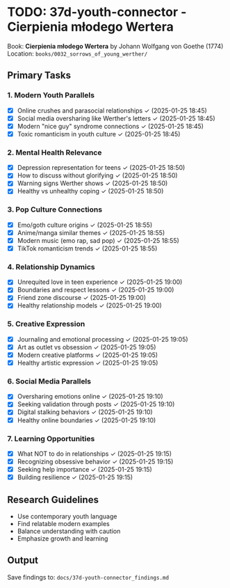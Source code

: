 # TODO: 37d-youth-connector - Cierpienia młodego Wertera

Book: **Cierpienia młodego Wertera** by Johann Wolfgang von Goethe (1774)  
Location: `books/0032_sorrows_of_young_werther/`

## Primary Tasks

### 1. Modern Youth Parallels
- [x] Online crushes and parasocial relationships ✓ (2025-01-25 18:45)
- [x] Social media oversharing like Werther's letters ✓ (2025-01-25 18:45)
- [x] Modern "nice guy" syndrome connections ✓ (2025-01-25 18:45)
- [x] Toxic romanticism in youth culture ✓ (2025-01-25 18:45)

### 2. Mental Health Relevance
- [x] Depression representation for teens ✓ (2025-01-25 18:50)
- [x] How to discuss without glorifying ✓ (2025-01-25 18:50)
- [x] Warning signs Werther shows ✓ (2025-01-25 18:50)
- [x] Healthy vs unhealthy coping ✓ (2025-01-25 18:50)

### 3. Pop Culture Connections
- [x] Emo/goth culture origins ✓ (2025-01-25 18:55)
- [x] Anime/manga similar themes ✓ (2025-01-25 18:55)
- [x] Modern music (emo rap, sad pop) ✓ (2025-01-25 18:55)
- [x] TikTok romanticism trends ✓ (2025-01-25 18:55)

### 4. Relationship Dynamics
- [x] Unrequited love in teen experience ✓ (2025-01-25 19:00)
- [x] Boundaries and respect lessons ✓ (2025-01-25 19:00)
- [x] Friend zone discourse ✓ (2025-01-25 19:00)
- [x] Healthy relationship models ✓ (2025-01-25 19:00)

### 5. Creative Expression
- [x] Journaling and emotional processing ✓ (2025-01-25 19:05)
- [x] Art as outlet vs obsession ✓ (2025-01-25 19:05)
- [x] Modern creative platforms ✓ (2025-01-25 19:05)
- [x] Healthy artistic expression ✓ (2025-01-25 19:05)

### 6. Social Media Parallels
- [x] Oversharing emotions online ✓ (2025-01-25 19:10)
- [x] Seeking validation through posts ✓ (2025-01-25 19:10)
- [x] Digital stalking behaviors ✓ (2025-01-25 19:10)
- [x] Healthy online boundaries ✓ (2025-01-25 19:10)

### 7. Learning Opportunities
- [x] What NOT to do in relationships ✓ (2025-01-25 19:15)
- [x] Recognizing obsessive behavior ✓ (2025-01-25 19:15)
- [x] Seeking help importance ✓ (2025-01-25 19:15)
- [x] Building resilience ✓ (2025-01-25 19:15)

## Research Guidelines
- Use contemporary youth language
- Find relatable modern examples
- Balance understanding with caution
- Emphasize growth and learning

## Output
Save findings to: `docs/37d-youth-connector_findings.md`